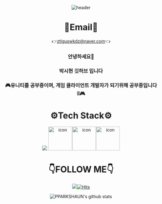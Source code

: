 <div align="center">


![header](https://capsule-render.vercel.app/api?type=waving&color=auto&height=200&section=header&&animation=twinkling&text=wlecome&fontSize=80<br/>)  
# 📧Email📧


👉ztlguswkdz@naver.com👈
  
  
  
  

### 안녕하세요🙇


### 박시현 깃허브 입니다


### 🎮유니티를 공부중이며, 게임 클라이언트 개발자가 되기위해 공부중입니다❕❕🎮


# ⚙️Tech Stack⚙️


<img src="https://img.shields.io/badge/Unity-FFFFFF?logo=Unity">   <img src="https://techstack-generator.vercel.app/csharp-icon.svg" alt="icon" width="78" height="78" /><img src="https://techstack-generator.vercel.app/github-icon.svg" alt="icon" width="78" height="78" /><img src="https://techstack-generator.vercel.app/cpp-icon.svg" alt="icon" width="78" height="78" />


# 👇FOLLOW ME👇


<a href="https://parkshuan.tistory.com/"><img src="https://img.shields.io/badge/Tistory-000000?style=flat-square&logo=Tistory&logoColor=white&link=https://parkshuan.tistory.com"/>[![Hits](https://hits.seeyoufarm.com/api/count/incr/badge.svg?url=https%3A%2F%2Fgithub.com%2FPPARKSHAUN&count_bg=%23000000&title_bg=%23000000&icon=github.svg&icon_color=%23FFFFFF&title=hits&edge_flat=false)](https://hits.seeyoufarm.com)

  
  
  
  ![PPARKSHAUN's github stats](https://github-readme-stats.vercel.app/api?username=PPARKSHAUN&show_icons=true)
  </div>
